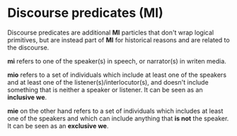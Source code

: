 # Discourse predicates (MI)

Discourse predicates are additional __MI__ particles that don't wrap logical
primitives, but are instead part of __MI__ for historical reasons and are
related to the discourse.

__mi__ refers to one of the speaker(s) in speech, or narrator(s) in writen media. 

__mio__ refers to a set of individuals which include at least one of the speakers
and at least one of the listener(s)/interlocutor(s), and doesn't include something
that is neither a speaker or listener. It can be seen as an __inclusive we__.

__mie__ on the other hand refers to a set of individuals which includes at least
one of the speakers and which can include anything that __is not__ the speaker.
It can be seen as an __exclusive we__.